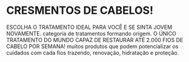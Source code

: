 # CRESMENTOS DE CABELOS!
ESCOLHA O TRATAMENTO
IDEAL PARA VOCÊ E SE SINTA JOVEM NOVAMENTE.
categoria de tratamentos formando origem.
O ÚNICO TRATAMENTO DO MUNDO CAPAZ DE RESTAURAR ATÉ 2.000
FIOS DE CABELO POR SEMANA!
  muitos produtos que podem potencializar os cuidados com cada fios trazendo, renovação, hidratação e proteção.
